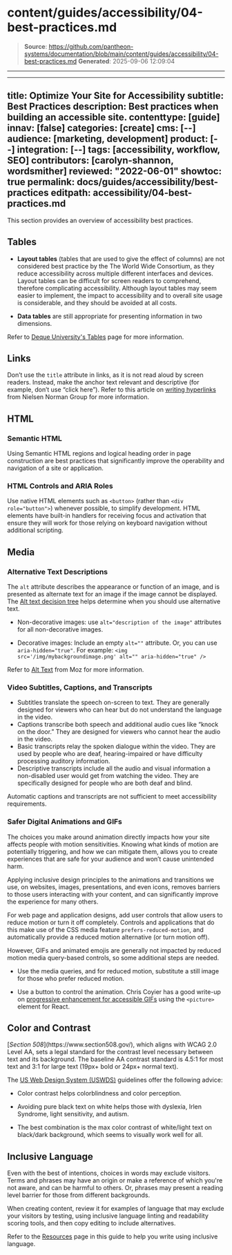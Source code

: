 # content/guides/accessibility/04-best-practices.md

> **Source**: https://github.com/pantheon-systems/documentation/blob/main/content/guides/accessibility/04-best-practices.md
> **Generated**: 2025-09-06 12:09:04

---

---
title: Optimize Your Site for Accessibility
subtitle: Best Practices
description: Best practices when building an accessible site.
contenttype: [guide]
innav: [false]
categories: [create]
cms: [--]
audience: [marketing, development]
product: [--]
integration: [--]
tags: [accessibility, workflow, SEO]
contributors: [carolyn-shannon, wordsmither]
reviewed: "2022-06-01"
showtoc: true
permalink: docs/guides/accessibility/best-practices
editpath: accessibility/04-best-practices.md
---

This section provides an overview of accessibility best practices.

## Tables

- **Layout tables** (tables that are used to give the effect of columns) are not considered best practice by the The World Wide Consortium, as they reduce accessibility across multiple different interfaces and devices. Layout tables can be difficult for screen readers to comprehend, therefore complicating accessibility.  Although layout tables may seem easier to implement, the impact to accessibility and to overall site usage is considerable, and they should be avoided at all costs. 

- **Data tables** are still appropriate for presenting information in two dimensions.

Refer to [Deque University's Tables](https://dequeuniversity.com/checklists/web/tables) page for more information.

## Links

Don’t use the `title` attribute in links, as it is not read aloud by screen readers. Instead, make the anchor text relevant and descriptive (for example, don’t use “click here”). Refer to this article on [writing hyperlinks](https://www.nngroup.com/articles/writing-links/) from Nielsen Norman Group for more information.

## HTML

### Semantic HTML

Using Semantic HTML regions and logical heading order in page construction are best practices that significantly improve the operability and navigation of a site or application. 

### HTML Controls and ARIA Roles

Use native HTML elements such as `<button>` (rather than `<div role="button">`) whenever possible, to simplify development. HTML elements have built-in handlers for receiving focus and activation that ensure they will work for those relying on keyboard navigation without additional scripting.

## Media

### Alternative Text Descriptions

The `alt` attribute describes the appearance or function of an image, and is presented as alternate text for an image if the image cannot be displayed. The [Alt text decision tree](https://www.w3.org/WAI/tutorials/images/decision-tree/) helps determine when you should use alternative text.

- Non-decorative images: use `alt="description of the image"` attributes for all non-decorative images. 

- Decorative images: Include an empty `alt=""` attribute. Or, you can use `aria-hidden="true"`. For example: `<img src='/img/mybackgroundimage.png' alt="" aria-hidden="true" />`

Refer to [Alt Text](https://moz.com/learn/seo/alt-text) from Moz for more information.

### Video Subtitles, Captions, and Transcripts

- Subtitles translate the speech on-screen to text. They are generally designed for viewers who can hear but do not understand the language in the video.
- Captions transcribe both speech and additional audio cues like “knock on the door.” They are designed for viewers who cannot hear the audio in the video.  
- Basic transcripts relay the spoken dialogue within the video. They are used by people who are deaf, hearing-impaired or have difficulty processing auditory information.
- Descriptive transcripts include all the audio and visual information a non-disabled user would get from watching the video. They are specifically designed for people who are both deaf and blind.

<Alert title="Note" type="info" >

Automatic captions and transcripts are not sufficient to meet accessibility requirements. 

</Alert>

### Safer Digital Animations and GIFs

The choices you make around animation directly impacts how your site affects people with motion sensitivities. Knowing what kinds of motion are potentially triggering, and how we can mitigate them, allows you to create experiences that are safe for your audience and won’t cause unintended harm. 

Applying inclusive design principles to the animations and transitions we use, on websites, images, presentations, and even icons, removes barriers to those users interacting with your content, and can significantly improve the experience for many others.

For web page and application designs, add user controls that allow users to reduce motion or turn it off completely. Controls and applications that do this make use of the CSS media feature `prefers-reduced-motion`, and automatically provide a reduced motion alternative (or turn motion off). 

However, GIFs and animated emojis are generally not impacted by reduced motion media query-based controls, so some additional steps are needed. 

- Use the media queries, and for reduced motion, substitute a still image for those who prefer reduced motion. 

- Use a button to control the animation. Chris Coyier has a good write-up on [progressive enhancement for accessible GIFs](https://css-tricks.com/gifs-and-prefers-reduced-motion/) using the `<picture>` element for React.


## Color and Contrast

<p>[<dfn id="508">Section 508</dfn>](https://www.section508.gov/), which aligns with WCAG 2.0 Level AA, sets a legal standard for the contrast level necessary between text and its background. The baseline AA contrast standard is 4.5:1 for most text and 3:1 for large text (19px+ bold or 24px+ normal text).</p>

The [US Web Design System (USWDS)](https://designsystem.digital.gov/) guidelines offer the following advice:

- Color contrast helps colorblindness and color perception.

- Avoiding pure black text on white helps those with dyslexia, Irlen Syndrome, light sensitivity, and autism.

- The best combination is the max color contrast of white/light text on black/dark background, which seems to visually work well for all.

## Inclusive Language

Even with the best of intentions, choices in words may exclude visitors. Terms and phrases may have an origin or make a reference of which you're not aware, and can be harmful to others. Or, phrases may present a reading level barrier for those from different backgrounds.

When creating content, review it for examples of language that may exclude your visitors by testing, using inclusive language linting and readability scoring tools, and then copy editing to include alternatives.

Refer to the [Resources](/guides/accessibility/resources#inclusive-language) page in this guide to help you write using inclusive language.